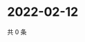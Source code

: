 # 2022-02-12

共 0 条

<!-- BEGIN WEIBO -->
<!-- 最后更新时间 Sat Feb 12 2022 03:06:59 GMT+0800 (China Standard Time) -->

<!-- END WEIBO -->

